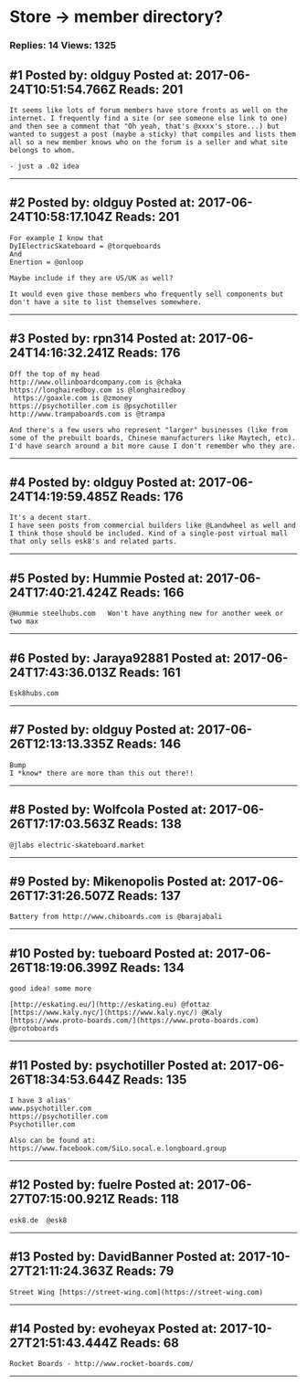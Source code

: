 # Store -&gt; member directory?

### Replies: 14 Views: 1325

## \#1 Posted by: oldguy Posted at: 2017-06-24T10:51:54.766Z Reads: 201

```
It seems like lots of forum members have store fronts as well on the internet. I frequently find a site (or see someone else link to one) and then see a comment that "Oh yeah, that's @xxxx's store...) but wanted to suggest a post (maybe a sticky) that compiles and lists them all so a new member knows who on the forum is a seller and what site belongs to whom. 

- just a .02 idea
```

---
## \#2 Posted by: oldguy Posted at: 2017-06-24T10:58:17.104Z Reads: 201

```
For example I know that 
DyIElectricSkateboard = @torqueboards
And
Enertion = @onloop

Maybe include if they are US/UK as well?

It would even give those members who frequently sell components but don't have a site to list themselves somewhere.
```

---
## \#3 Posted by: rpn314 Posted at: 2017-06-24T14:16:32.241Z Reads: 176

```
Off the top of my head
http://www.ollinboardcompany.com is @chaka 
https://longhairedboy.com is @longhairedboy 
 https://goaxle.com is @zmoney
https://psychotiller.com is @psychotiller
http://www.trampaboards.com is @trampa
 
And there's a few users who represent "larger" businesses (like from some of the prebuilt boards, Chinese manufacturers like Maytech, etc). I'd have search around a bit more cause I don't remember who they are.
```

---
## \#4 Posted by: oldguy Posted at: 2017-06-24T14:19:59.485Z Reads: 176

```
It's a decent start.
I have seen posts from commercial builders like @Landwheel as well and I think those should be included. Kind of a single-post virtual mall that only sells esk8's and related parts.
```

---
## \#5 Posted by: Hummie Posted at: 2017-06-24T17:40:21.424Z Reads: 166

```
@Hummie steelhubs.com   Won't have anything new for another week or two max
```

---
## \#6 Posted by: Jaraya92881 Posted at: 2017-06-24T17:43:36.013Z Reads: 161

```
Esk8hubs.com
```

---
## \#7 Posted by: oldguy Posted at: 2017-06-26T12:13:13.335Z Reads: 146

```
Bump 
I *know* there are more than this out there!!
```

---
## \#8 Posted by: Wolfcola Posted at: 2017-06-26T17:17:03.563Z Reads: 138

```
@jlabs electric-skateboard.market
```

---
## \#9 Posted by: Mikenopolis Posted at: 2017-06-26T17:31:26.507Z Reads: 137

```
Battery from http://www.chiboards.com is @barajabali
```

---
## \#10 Posted by: tueboard Posted at: 2017-06-26T18:19:06.399Z Reads: 134

```
good idea! some more

[http://eskating.eu/](http://eskating.eu) @fottaz
[https://www.kaly.nyc/](https://www.kaly.nyc/) @Kaly 
[https://www.proto-boards.com/](https://www.proto-boards.com) @protoboards
```

---
## \#11 Posted by: psychotiller Posted at: 2017-06-26T18:34:53.644Z Reads: 135

```
I have 3 alias'
www.psychotiller.com
https://psychotiller.com
Psychotiller.com

Also can be found at:
https://www.facebook.com/SiLo.socal.e.longboard.group
```

---
## \#12 Posted by: fuelre Posted at: 2017-06-27T07:15:00.921Z Reads: 118

```
esk8.de  @esk8
```

---
## \#13 Posted by: DavidBanner Posted at: 2017-10-27T21:11:24.363Z Reads: 79

```
Street Wing [https://street-wing.com](https://street-wing.com)
```

---
## \#14 Posted by: evoheyax Posted at: 2017-10-27T21:51:43.444Z Reads: 68

```
Rocket Boards - http://www.rocket-boards.com/
```

---

